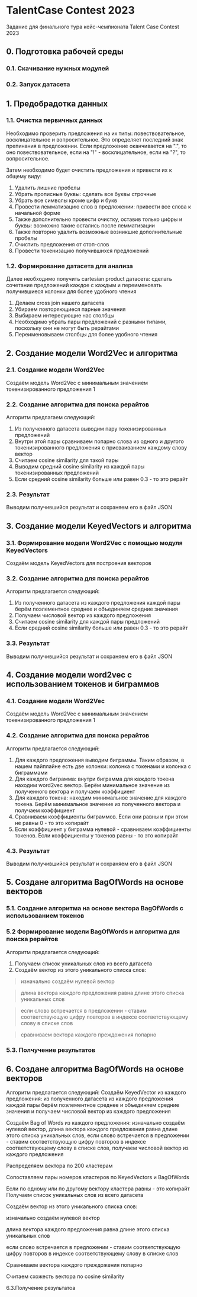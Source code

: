 # TalentCase Contest 2023
Задание для финального тура кейс-чемпионата Talent Case Contest 2023

## 0. Подготовка рабочей среды
### 0.1. Скачивание нужных модулей
### 0.2. Запуск датасета

## 1. Предобрадотка данных

### 1.1. Очистка первичных данных
Необходимо проверить предложения на их типы: повествовательное, восклицательное и вопросительное. Это определяет последний знак препинания в предложении. Если предложение оканчивается на ".", то оно повествовательное, если на "!" - восклицательное, если на "?", то вопросительное.

Затем необходимо будет очистить предложения и привести их к общему виду:

1. Удалить лишние пробелы
2. Убрать прописные буквы: сделать все буквы строчные
3. Убрать все символы кроме цифр и букв
4. Провести лемматизацию слов в предложении: привести все слова к начальной форме
5. Также дополнительно провести очистку, оставив только цифры и буквы: возможно такие остались после лемматизации
6. Также повторно удалить возможные возникшие дополнительные пробелы
7. Очистить предложения от стоп-слов
8. Провести токенизацию получившихся предложений

### 1.2. Формирование датасета для анализа
Далее необходимо получить cartesian product датасета: сделать сочетание предложений каждое с каждым и переименовать получившиеся колонки для более удобного чтения

1. Делаем cross join нашего датасета
2. Убираем повторяющиеся парные значения
3. Выбираем интересующие нас столбцы
4. Необходимо убрать пары предложений с разными типами, поскольку они не могут быть рерайтами
5. Переименовываем столбцы для более удобного чтения

## 2. Создание модели Word2Vec и алгоритма

### 2.1. Создание модели Word2Vec
Создаём модель Word2Vec c минимальным значением токенизированного предложения 1

### 2.2. Создание алгоритма для поиска рерайтов
Алгоритм предлагаем следующий:
1. Из полученного датасета выводим пару токенизированных предложений
2. Внутри этой пары сравниваем попарно слова из одного и другого токенизированного предложения с присваиванием каждому слову вектор
3. Считаем cosine similarity для такой пары
4. Выводим средний cosine similarity из каждой пары токенизированных предложений
5. Если средний cosine similarity больше или равен 0.3 - то это рерайт

### 2.3. Результат
Выводим получившийся результат и сохраняем его в файл JSON

## 3. Создание модели KeyedVectors и алгоритма

### 3.1. Формирование модели Word2Vec с помощью модуля KeyedVectors
Создаём модель KeyedVectors для построения векторов

### 3.2. Создание алгоритма для поиска рерайтов
Алгоритм предлагается следующий:
1. Из полученного датасета из каждого предложения каждой пары берём поэлементное среднее и объединяем средние значения
2. Получаем числовой вектор из каждого предложения
3. Считаем cosine similarity для каждой пары предложений
4. Если средний cosine similarity больше или равен 0.3 - то это рерайт

### 3.3. Результат
Выводим получившийся результат и сохраняем его в файл JSON

## 4. Создание модели word2vec с использованием токенов и биграммов

### 4.1. Создание модели Word2Vec
Создаём модель Word2Vec c минимальным значением токенизированного предложения 1

### 4.2. Создание алгоритма для поиска рерайтов
Алгоритм предлагается следующий:
1. Для каждого предложения выводим биграммы. Таким образом, в нашем пайплайне есть две колонки: колонка с токенами и колонка с биграммами
2. Для каждого биграмма: внутри биграмма для каждого токена находим word2vec вектор. Берём минимальное значение из полученного вектора и получаем коэффициент
3. Для каждого токена: находим минимальное значение для каждого токена. Берём минимальное значение из полученного вектора и получаем коэффициент
4. Сравниваем коэффициенты биграммов. Если они равны и при этом не равны 0 - то это копирайт
5. Если коэффициент у биграмма нулевой - сравниваем коэффициенты токенов. Если коэффициенты у токенов равны - то это копирайт

### 4.3. Результат
Выводим получившийся результат и сохраняем его в файл JSON

## 5. Создане алгоритма BagOfWords на основе векторов
### 5.1. Создание алгоритма на основе вектора BagOfWords с использованием токенов

### 5.2 Формирование модели BagOfWords и алгоритма для поиска рерайтов
Алгоритм предлагается следующий:
1. Получаем список уникальных слов из всего датасета
2. Создаём вектор из этого уникального списка слов:
> изначально создаём нулевой вектор

> длина вектора каждого предложения равна длине этого списка уникальных слов

> если слово встречается в предложении - ставим соответствующую цифру повторов в индексе соответствующему слову в списке слов

> cравниваем вектора каждого преждожения попарно

### 5.3. Полчучение результатов

## 6. Создане алгоритма BagOfWords на основе векторов
Алгоритм предлагается следующий:
Создаём KeyedVector из каждого предложения: из полученного датасета из каждого предложения каждой пары берём поэлементное среднее и объединяем средние значения и получаем числовой вектор из каждого предложения

Создаём Bag of Words из каждого предложения: изначально создаём нулевой вектор, длина вектора каждого предложения равна длине этого списка уникальных слов, если слово встречается в предложении - ставим соответствующую цифру повторов в индексе соответствующему слову в списке слов, получаем числовой вектор из каждого предложения

Распределяем вектора по 200 кластерам

Сопоставляем пары номеров кластеров по KeyedVectors и BagOfWords

Если по одному или по другому вектору кластера равны - это копирайт
Получаем список уникальных слов из всего датасета

Создаём вектор из этого уникального списка слов:

изначально создаём нулевой вектор

длина вектора каждого предложения равна длине этого списка уникальных слов

если слово встречается в предложении - ставим соответствующую цифру повторов в индексе соответствующему слову в списке слов

Cравниваем вектора каждого преждожения попарно

Считаем схожесть вектора по cosine similarity

6.3.Получение результатоа
